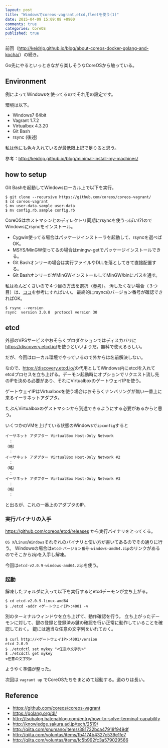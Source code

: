 ```yaml
---
layout: post
title: "Windowsでcoreos-vagrant,etcd,fleetを使う(1)"
date: 2015-04-09 15:09:08 +0900 
comments: true
categories: CoreOS
published: true
---
```


前回（<http://keidrip.github.io/blog/about-coreos-docker-golang-and-kocha/>）の続き。

Go先にやるといっときながら楽しそうなCoreOSから触っている。

## Environment

例によってWindowsを使ってるのでそれ用の設定です。

環境は以下。

- Windows7 64bit
- Vagrant 1.7.2
- Virtualbox 4.3.20
- Git Bash
- rsync (後述)

私は他にも色々入れているが最低限上記で足りると思う。

参考：<http://keidrip.github.io/blog/minimal-install-my-machines/>

## how to setup

Git Bashを起動してWindowsローカル上で以下を実行。

```
$ git clone --recursive https://github.com/coreos/coreos-vagrant/
$ cd coreos-vagrant
$ mv user-data.sample user-data
$ mv config.rb.sample config.rb
```

CoreOSはホストマシンとのディレクトリ同期にrsyncを使うっぽい(?)のでWindowsにrsyncをインストール。

- Cygwin使ってる場合はパッケージインストーラを起動して、rsyncを選べばOK。
- MSYS/MinGW使ってるの場合はmingw-getでパッケージインストールできる。
- Git Bashオンリーの場合は実行ファイルやDLLを落としてきて直接配置する。
- Git BashオンリーだがMinGWインストールしてMinGW/binにパスを通す。

私はめんどくさいので４つ目の方法を選択（[参考](http://keidrip.github.io/blog/use-mingw-with-git-bash-on-windows/)）。
汚したくない場合（３つ目）は、[ココ](http://hail2u.net/blog/software/install-rsync-to-git-for-windows.html)を参考にすればいい。
最終的にrsyncのバージョン番号が確認できればOK。

```
$ rsync --version
rsync  version 3.0.8  protocol version 30
```

## etcd

外部のVPSサービスやおそらくプロダクションではディスカバリに<https://discovery.etcd.io/>を使うといいようだ。無料で使えるらしい。

だが、今回はローカル環境でやっているので外からは名前解決しない。

なので、<https://discovery.etcd.io/>の代用としてWindows内にetcdを入れてetcdプロセスを立ち上げる。デーモン起動時にオプションでリクエスト流し先のIPを決める必要があり、それにVirtualboxのゲートウェイIPを使う。

ゲートウェイIPはVirtualboxを使う場合はおそらくナンバリングが無い一番上に来るイーサネットアダプタ。

たぶんVirtualboxのゲストマシンから到達できるようにする必要があるからと思う。

いくつかのVMを上げている状態のWindowsで`ipconfig`すると

```
イーサネット アダプター VirtualBox Host-Only Network
　：
（略）
　：
イーサネット アダプター VirtualBox Host-Only Network #2
　：
（略）
　：
イーサネット アダプター VirtualBox Host-Only Network #3
　：
（略）
　：
```

と出るが、これの一番上のアダプタのIP。

### 実行バイナリの入手

<https://github.com/coreos/etcd/releases> から実行バイナリをとってくる。

`OS X`/`Linux`/`Windows`それぞれのバイナリと使い方が書いてあるのでその通りに行う。
Windowsの場合は`etcd-バージョン番号-windows-amd64.zip`のリンクがあるのでそこからzipを入手し解凍。

今回は`etcd-v2.0.9-windows-amd64.zip`を使う。

### 起動

解凍したフォルダに入って以下を実行するとetcdデーモンが立ち上がる。

```
$ cd etcd-v2.0.9-linux-amd64
$ ./etcd -addr <ゲートウェイIP>:4001 -v
```

別のターミナルウィンドウを立ち上げて、動作確認を行う。
立ち上がったデーモンに対して、鍵の登録と登録済み鍵の確認を行い正常に動作していることを確認しておく。
鍵には適当な任意の文字列をいれておく。

```
$ curl http://<ゲートウェイIP>:4001/version
etcd 2.0.9
$ ./etcdctl set mykey "<任意の文字列>"
$ ./etcdctl get mykey
<任意の文字列>
```

ようやく準備が整った。

次回は `vagrant up` でCoreOSたちをまとめて起動する。道のりは長い。


## Reference

- <https://github.com/coreos/coreos-vagrant>
- <https://golang.org/dl/>
- <http://tsubalog.hatenablog.com/entry/how-to-solve-terminal-capability>
- <http://knowledge.sakura.ad.jp/tech/2519/>
- <http://qiita.com/snumano/items/381732bca47918f949df>
- <http://qiita.com/voluntas/items/fb4174b4327c539e1fe7>
- <http://qiita.com/voluntas/items/fc5b992fc3a579029566>



